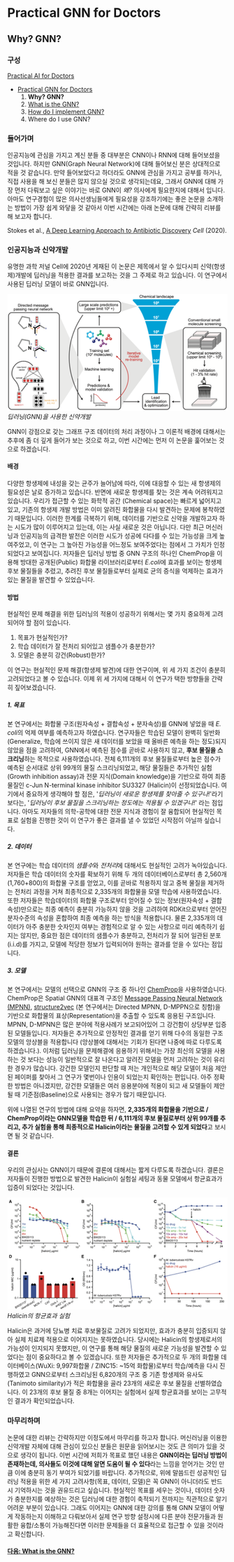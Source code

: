 # Practical GNN for Doctors
## Why? GNN?

### 구성
[Practical AI for Doctors](https://github.com/devdoctors/practical-ai-for-doctors)
- [Practical GNN for Doctors](https://github.com/devdoctors/practical-ai-for-doctors/tree/main/gnn)
  1. **Why? GNN?**
  2. [What is the GNN?](https://github.com/devdoctors/practical-ai-for-doctors/blob/main/gnn/02-what.md)
  3. [How do I implement GNN?](https://github.com/devdoctors/practical-ai-for-doctors/blob/main/gnn/03-how.ipynb)
  4. Where do I use GNN?



### 들어가며

인공지능에 관심을 가지고 계신 분들 중 대부분은 CNN이나 RNN에 대해 들어보셨을 것입니다.
하지만 GNN(Graph Neural Network)에 대해 들어보신 분은 상대적으로 적을 것 같습니다.
만약 들어보았다고 하더라도 GNN에 관심을 가지고 공부를 하거나, 직접 사용을 해 보신 분들은 많지 않으실 것으로 생각되는데요,
그래서 GNN에 대해 가장 먼저 다뤄보고 싶은 이야기는 바로 GNN이 *왜?* 의사에게 필요한지에 대해서 입니다.
아마도 연구경험이 많은 의사선생님들에게 필요성을 강조하기에는 좋은 논문을 소개하는 방법이 가장 쉽게 와닿을 것 같아서 이번 시간에는 아래 논문에 대해 간략히 리뷰를 해 보고자 합니다.

Stokes et al., [A Deep Learning Approach to Antibiotic Discovery](https://www.sciencedirect.com/science/article/pii/S0092867420301021) *Cell* (2020).

### 인공지능과 신약개발
유명한 과학 저널 Cell에 2020년 게재된 이 논문은 제목에서 알 수 있다시피 신약(항생제)개발에 딥러닝을 적용한 결과를 보고하는 것을 그 주제로 하고 있습니다.
이 연구에서 사용된 딥러닝 모델이 바로 GNN입니다.

![gnn-01-01](/assets/gnn-01-01.png)
_딥러닝(GNN)을 사용한 신약개발_

GNN이 강점으로 갖는 그래프 구조 데이터의 처리 과정이나 그 이론적 배경에 대해서는 추후에 좀 더 깊게 들어가 보는 것으로 하고, 이번 시간에는 먼저 이 논문을 훑어보는 것으로 하겠습니다.

#### 배경
다양한 항생제에 내성을 갖는 균주가 늘어남에 따라, 이에 대응할 수 있는 새 항생제의 필요성은 날로 증가하고 있습니다.
반면에 새로운 항생제를 찾는 것은 계속 어려워지고 있습니다.
우리가 접근할 수 있는 화학적 공간 (Chemical space)는 빠르게 넓어지고 있고, 기존의 항생제 개발 방법은 이미 알려진 화합물을 다시 발견하는 문제에 봉착하였기 때문입니다.
이러한 한계를 극복하기 위해, 데이터를 기반으로 신약을 개발하고자 하는 시도가 많이 이루어지고 있는데, 이는 사실 새로운 것은 아닙니다.
다만 최근 머신러닝과 인공지능의 급격한 발전은 이러한 시도가 성공에 다다를 수 있는 가능성을 크게 높여주었고, 이 연구는 그 높아진 가능성을 어느정도 보여주었다는 점에서 그 가치가 인정되었다고 보여집니다.
저자들은 딥러닝 방법 중 GNN 구조의 하나인 ChemProp을 이용해 방대한 공개된(Public) 화합물 라이브러리로부터 *E.coli*에 효과를 보이는 항생제 후보 물질들을 추렸고, 추려진 후보 물질들로부터 실제로 균의 증식을 억제하는 효과가 있는 물질을 발견할 수 있었습니다.

#### 방법
현실적인 문제 해결을 위한 딥러닝의 적용이 성공하기 위해서는 몇 가지 중요하게 고려되어야 할 점이 있습니다.
1. 목표가 현실적인가?
2. 학습 데이터가 잘 전처리 되어있고 샘플수가 충분한가?
3. 모델은 충분히 강건(Robust)한가?

이 연구는 현실적인 문제 해결(항생제 발견)에 대한 연구이며, 위 세 가지 조건이 충분히 고려되었다고 볼 수 있습니다.
이제 위 세 가지에 대해서 이 연구가 택한 방향들을 간략히 짚어보겠습니다.

##### 1. 목표
본 연구에서는 화합물 구조(원자속성 + 결합속성 + 분자속성)를 GNN에 넣었을 때 *E. coli*의 억제 여부를 예측하고자 하였습니다.
연구자들은 학습된 모델이 완벽히 일반화(Generalize, 학습에 쓰이지 않은 새 데이터를 보았을 때 올바른 예측을 하는 정도)되지 않았을 점을 고려하여, GNN에서 예측된 점수를 곧바로 사용하지 않고, **후보 물질을 스크리닝**하는 목적으로 사용하였습니다.
전체 6,111개의 후보 물질들로부터 높은 점수가 예측된 순서대로 상위 99개의 물질 스크리닝되었고, 해당 물질들은 추가적인 실험(Growth inhibition assay)과 전문 지식(Domain knowledge)을 기반으로 하여 최종 물질인 c-Jun N-terminal kinase inhibitor SU3327 (Halicin)이 선정되었습니다.
여기에서 중요하게 생각해야 할 점은, '*딥러닝이 새로운 항생제를 찾아줄 수 있구나!*'라기보다는, '*딥러닝이 후보 물질을 스크리닝하는 정도에는 적용될 수 있겠구나!*' 라는 점입니다.
아마도 저자들의 의학-공학에 대한 전문 지식과 경험이 잘 융합되어 현실적인 목표로 실험을 진행한 것이 이 연구가 좋은 결과를 낼 수 있었던 시작점이 아닐까 싶습니다.

##### 2. 데이터
본 연구에는 학습 데이터의 *샘플수*와 *전처리*에 대해서도 현실적인 고려가 녹아있습니다.
저자들은 학습 데이터의 숫자를 확보하기 위해 두 개의 데이터베이스로부터 총 2,560개(1,760+800)의 화합물 구조를 얻었고, 이를 곧바로 적용하지 않고 중복 물질을 제거하는 전처리 과정을 거쳐 최종적으로 2,335개의 화합물을 모델 학습에 사용하였습니다.
또한 저자들은 학습데이터의 화합물 구조로부터 얻어질 수 있는 정보(원자속성 + 결합속성)만으로는 최종 예측이 충분히 가능하지 않을 것을 고려하여 RDKit으로부터 얻어진 분자수준의 속성을 혼합하여 최종 예측을 하는 방식을 적용합니다.
물론 2,335개의 데이터가 아주 충분한 숫자인지 여부는 경험적으로 알 수 있는 사항으로 미리 예측하기 쉽지는 않지만, 중요한 점은 데이터의 샘플수가 충분하고, 전처리가 잘 되어 일관된 분포(i.i.d)를 가지고, 모델에 적당한 정보가 입력되어야 원하는 결과를 얻을 수 있다는 점입니다.

##### 3. 모델
본 연구에서는 모델의 선택으로 GNN의 구조 중 하나인 [ChemProp](https://pubs.acs.org/doi/10.1021/acs.jcim.9b00237)을 사용하였습니다.
ChemProp은 Spatial GNN의 대표격 구조인 [Message Passing Neural Network (MPNN)](https://arxiv.org/abs/1704.01212), [structure2vec](https://arxiv.org/abs/1603.05629) (본 연구에서는 Directed MPNN, D-MPPN으로 칭함)을 기반으로 화합물의 표상(Representation)을 추출할 수 있도록 응용된 구조입니다.
MPNN, D-MPNN은 많은 분야에 적용사례가 보고되어있어 그 강건함이 상당부분 입증된 모델들입니다.
저자들은 추가적으로 안정적인 결과를 얻기 위해 다수의 동일한 구조 모델의 앙상블을 적용합니다 (앙상블에 대해서는 기회가 된다면 나중에 따로 다루도록 하겠습니다.).
이처럼 딥러닝을 문제해결에 응용하기 위해서는 가장 최신의 모델을 사용하는 것 보다는 성능이 일반적으로 잘 나온다고 알려진 모델을 먼저 고려하는 것이 유리한 경우가 많습니다.
강건한 모델인지 판단할 때 저는 개인적으로 해당 모델이 처음 제안된 페이퍼를 찾아서 그 연구가 몇번이나 인용이 되었는지 확인하는 편입니다.
아주 정확한 방법은 아니겠지만, 강건한 모델들은 여러 응용분야에 적용이 되고 새 모델들이 제안될 때 기준점(Baseline)으로 사용되는 경우가 많기 때문입니다.

위에 나열된 연구의 방법에 대해 요약을 하자면, **2,335개의 화합물을 기반으로 / ChemProp이라는 GNN모델을 학습한 뒤 / 6,111개의 후보 물질로부터 상위 99개를 추리고, 추가 실험을 통해 최종적으로 Halicin이라는 물질을 고려할 수 있게 되었다**고 보시면 될 것 같습니다.

#### 결론
우리의 관심사는 GNN이기 때문에 결론에 대해서는 짧게 다루도록 하겠습니다.
결론은 저자들이 진행한 방법으로 발견한 Halicin이 실험실 세팅과 동물 모델에서 항균효과가 입증이 되었다는 것입니다.

![gnn-01-02](/assets/gnn-01-02.png)
_Halicin의 항균효과 실험_

Halicin은 과거에 당뇨병 치료 후보물질로 고려가 되었지만, 효과가 충분히 입증되지 않아 실제 치료제 적용으로 이어지지는 못하였습니다.
당시에는 Halicin의 항생제로서의 가능성이 인지되지 못했지만, 이 연구를 통해 해당 물질의 새로운 가능성을 발견할 수 있었다는 점이 중요하다고 볼 수 있겠습니다.
또한 저자들은 추가적으로 두 개의 화합물 데이터베이스(WuXi: 9,997화합물 / ZINC15: ~15억 화합물)로부터 학습/예측을 다시 진행하였고 GNN으로부터 스크리닝된 6,820개의 구조 중 기존 항생제와 유사도(Tanimoto similarity)가 적은 화합물을 골라 23개의 새로운 후보 물질을 선별하였습니다.
이 23개의 후보 물질 중 8개는 이어지는 실험에서 실제 항균효과를 보이는 고무적인 결과가 확인되었습니다.


### 마무리하며
논문에 대한 리뷰는 간략하지만 이정도에서 마무리를 하고자 합니다.
머신러닝을 이용한 신약개발 자체에 대해 관심이 있으신 분들은 원문을 읽어보시는 것도 큰 의미가 있을 것으로 생각이 됩니다.
이번 시간에 저희가 목표로 했던 내용은 **GNN이라는 딥러닝 방법이 존재하는데, 의사들도 이것에 대해 알면 도움이 될 수 있다**라는 느낌을 얻어가는 것인 만큼 이에 충분히 동기 부여가 되었기를 바랍니다.
추가적으로, 위에 말씀드린 성공적인 딥러닝 적용을 위한 세 가지 고려사항(목표, 데이터, 모델)은 꼭 GNN이 아니더라도 반드시 기억하시는 것을 권유드리고 싶습니다.
현실적인 목표를 세우는 것이나, 데이터 숫자가 충분한지를 예상하는 것은 딥러닝에 대한 경험이 축적되기 전까지는 직관적으로 알기 어려운 부분이 있습니다.
그래도 이어지는 GNN에 대한 강의를 통해 GNN 모델이 어떻게 작동하는지 이해하고 다뤄보아서 실제 연구 방향 설정시에 다른 분야 전문가들과 원활한 융합/소통이 가능해진다면 이러한 문제들을 더 효율적으로 접근할 수 있을 것이라고 확신합니다.

#### [다음: What is the GNN?](https://github.com/devdoctors/practical-ai-for-doctors/blob/main/gnn/02-what.md)
